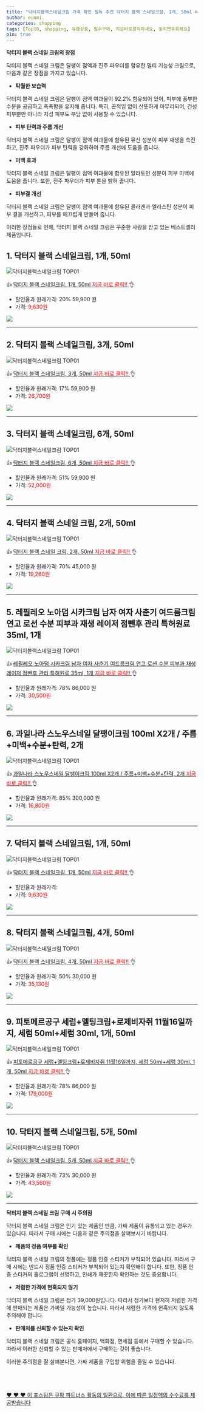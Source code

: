 ```yaml
---
title: "닥터지블랙스네일크림 가격 확인 필독 추천 닥터지 블랙 스네일크림, 1개, 50ml 비교 장점 구매가이드"
author: eunmi.
categories: shopping
tags: [Top10, shopping, 유행상품, 필수구매, 지금바로클릭하세요, 놓치면후회해요]
pin: true
---
```

**닥터지 블랙 스네일 크림의 장점**

닥터지 블랙 스네일 크림은 달팽이 점액과 진주 파우더를 함유한 멀티 기능성 크림으로, 다음과 같은 장점을 가지고 있습니다.

* **탁월한 보습력**

닥터지 블랙 스네일 크림은 달팽이 점액 여과물이 92.2% 함유되어 있어, 피부에 풍부한 수분을 공급하고 촉촉함을 유지해 줍니다. 특히, 끈적임 없이 산뜻하게 마무리되어, 건성 피부뿐만 아니라 지성 피부도 부담 없이 사용할 수 있습니다.

* **피부 탄력과 주름 개선**

닥터지 블랙 스네일 크림은 달팽이 점액 여과물에 함유된 뮤신 성분이 피부 재생을 촉진하고, 진주 파우더가 피부 탄력을 강화하여 주름 개선에 도움을 줍니다.

* **미백 효과**

닥터지 블랙 스네일 크림은 달팽이 점액 여과물에 함유된 알라토인 성분이 피부 미백에 도움을 줍니다. 또한, 진주 파우더가 피부 톤을 밝혀 줍니다.

* **피부결 개선**

닥터지 블랙 스네일 크림은 달팽이 점액 여과물에 함유된 콜라겐과 엘라스틴 성분이 피부 결을 개선하고, 피부를 매끄럽게 만들어 줍니다.

이러한 장점들로 인해, 닥터지 블랙 스네일 크림은 꾸준한 사랑을 받고 있는 베스트셀러 제품입니다.

   

## 1. 닥터지 블랙 스네일크림, 1개, 50ml

![닥터지블랙스네일크림 TOP01](https://thumbnail6.coupangcdn.com/thumbnails/remote/230x230ex/image/product/image/vendoritem/2018/11/21/4086452551/1fab76b6-8afb-464b-8add-1e485bbac483.jpg)


👍 [닥터지 블랙 스네일크림, 1개, 50ml <font color=red> 지금 바로 클릭!! </font> ](https://link.coupang.com/re/AFFSDP?lptag=AF3617701&subid=GithubCoopas&pageKey=7112172506&traceid=V0-153&itemId=439209653&vendorItemId=4086452551) 👌 


- 할인율과 원래가격: 20%  59,900   원
- 가격: <span style='color:red'>9,630원</span>

[![](/discount_price.png)](https://link.coupang.com/re/AFFSDP?lptag=AF3617701&subid=GithubCoopas&pageKey=7112172506&traceid=V0-153&itemId=439209653&vendorItemId=4086452551)

---


   

## 2. 닥터지 블랙 스네일크림, 3개, 50ml

![닥터지블랙스네일크림 TOP01](https://thumbnail9.coupangcdn.com/thumbnails/remote/230x230ex/image/retail/images/40fc048a-78fe-4d61-85b1-cc48d878ba0f6545159969151950245.png)


👍 [닥터지 블랙 스네일크림, 3개, 50ml <font color=red> 지금 바로 클릭!! </font> ](https://link.coupang.com/re/AFFSDP?lptag=AF3617701&subid=GithubCoopas&pageKey=7112172506&traceid=V0-153&itemId=19503737130&vendorItemId=86285370362) 👌 


- 할인율과 원래가격: 17%  59,900   원
- 가격: <span style='color:red'>26,700원</span>

[![](/discount_price.png)](https://link.coupang.com/re/AFFSDP?lptag=AF3617701&subid=GithubCoopas&pageKey=7112172506&traceid=V0-153&itemId=19503737130&vendorItemId=86285370362)

---


   

## 3. 닥터지 블랙 스네일크림, 6개, 50ml

![닥터지블랙스네일크림 TOP01](https://thumbnail9.coupangcdn.com/thumbnails/remote/230x230ex/image/retail/images/6ffeef56-340f-4da3-97d6-e0196742f24a2815399788146053892.png)


👍 [닥터지 블랙 스네일크림, 6개, 50ml <font color=red> 지금 바로 클릭!! </font> ](https://link.coupang.com/re/AFFSDP?lptag=AF3617701&subid=GithubCoopas&pageKey=7112172506&traceid=V0-153&itemId=9635719268&vendorItemId=86285370524) 👌 


- 할인율과 원래가격: 51%  59,900   원
- 가격: <span style='color:red'>52,000원</span>

[![](/discount_price.png)](https://link.coupang.com/re/AFFSDP?lptag=AF3617701&subid=GithubCoopas&pageKey=7112172506&traceid=V0-153&itemId=9635719268&vendorItemId=86285370524)

---


   

## 4. 닥터지 블랙 스네일 크림, 2개, 50ml

![닥터지블랙스네일크림 TOP01](https://thumbnail6.coupangcdn.com/thumbnails/remote/230x230ex/image/retail/images/d0314271-7150-4d5b-b831-602a9f1ae4f38963328785700177971.png)


👍 [닥터지 블랙 스네일 크림, 2개, 50ml <font color=red> 지금 바로 클릭!! </font> ](https://link.coupang.com/re/AFFSDP?lptag=AF3617701&subid=GithubCoopas&pageKey=7112172506&traceid=V0-153&itemId=17782673246&vendorItemId=86285370248) 👌 


- 할인율과 원래가격: 70%  45,000   원
- 가격: <span style='color:red'>19,260원</span>

[![](/discount_price.png)](https://link.coupang.com/re/AFFSDP?lptag=AF3617701&subid=GithubCoopas&pageKey=7112172506&traceid=V0-153&itemId=17782673246&vendorItemId=86285370248)

---


   

## 5. 레필레오 노아덤 시카크림 남자 여자 사춘기 여드름크림 연고 로션 수분 피부과 재생 레이저 점뺀후 관리 특허원료 35ml, 1개

![닥터지블랙스네일크림 TOP01](https://thumbnail6.coupangcdn.com/thumbnails/remote/230x230ex/image/vendor_inventory/0c60/cd20ba0681a5fc5cccdc04a8f08f78c2bc2c1cb244553a7408624f8266a8.jpg)


👍 [레필레오 노아덤 시카크림 남자 여자 사춘기 여드름크림 연고 로션 수분 피부과 재생 레이저 점뺀후 관리 특허원료 35ml, 1개 <font color=red> 지금 바로 클릭!! </font> ](https://link.coupang.com/re/AFFSDP?lptag=AF3617701&subid=GithubCoopas&pageKey=7484002124&traceid=V0-153&itemId=19338597212&vendorItemId=86257288096) 👌 


- 할인율과 원래가격: 78%  86,000   원
- 가격: <span style='color:red'>30,500원</span>

[![](/discount_price.png)](https://link.coupang.com/re/AFFSDP?lptag=AF3617701&subid=GithubCoopas&pageKey=7484002124&traceid=V0-153&itemId=19338597212&vendorItemId=86257288096)

---


   

## 6. 과일나라 스노우스네일 달팽이크림 100ml X2개 / 주름+미백+수분+탄력, 2개

![닥터지블랙스네일크림 TOP01](https://thumbnail6.coupangcdn.com/thumbnails/remote/230x230ex/image/vendor_inventory/066d/9d761b4e25c0ee4343d5222285dfa958b081c651550f0195896c07d8a48c.jpg)


👍 [과일나라 스노우스네일 달팽이크림 100ml X2개 / 주름+미백+수분+탄력, 2개 <font color=red> 지금 바로 클릭!! </font> ](https://link.coupang.com/re/AFFSDP?lptag=AF3617701&subid=GithubCoopas&pageKey=5022698587&traceid=V0-153&itemId=6737865968&vendorItemId=4944495430) 👌 


- 할인율과 원래가격: 85%  300,000   원
- 가격: <span style='color:red'>16,800원</span>

[![](/discount_price.png)](https://link.coupang.com/re/AFFSDP?lptag=AF3617701&subid=GithubCoopas&pageKey=5022698587&traceid=V0-153&itemId=6737865968&vendorItemId=4944495430)

---


   

## 7. 닥터지 블랙 스네일크림, 1개, 50ml

![닥터지블랙스네일크림 TOP01](https://thumbnail6.coupangcdn.com/thumbnails/remote/230x230ex/image/product/image/vendoritem/2018/11/21/4086452551/1fab76b6-8afb-464b-8add-1e485bbac483.jpg)


👍 [닥터지 블랙 스네일크림, 1개, 50ml <font color=red> 지금 바로 클릭!! </font> ](https://link.coupang.com/re/AFFSDP?lptag=AF3617701&subid=GithubCoopas&pageKey=7112172506&traceid=V0-153&itemId=439209653&vendorItemId=4086452551) 👌 


- 할인율과 원래가격: 
- 가격: <span style='color:red'>9,630원</span>

[![](/discount_price.png)](https://link.coupang.com/re/AFFSDP?lptag=AF3617701&subid=GithubCoopas&pageKey=7112172506&traceid=V0-153&itemId=439209653&vendorItemId=4086452551)

---


   

## 8. 닥터지 블랙 스네일크림, 4개, 50ml

![닥터지블랙스네일크림 TOP01](https://thumbnail10.coupangcdn.com/thumbnails/remote/230x230ex/image/retail/images/8f0d4cb9-7fba-45b8-8bbb-5022a13796ce4628401607876960725.png)


👍 [닥터지 블랙 스네일크림, 4개, 50ml <font color=red> 지금 바로 클릭!! </font> ](https://link.coupang.com/re/AFFSDP?lptag=AF3617701&subid=GithubCoopas&pageKey=7112172506&traceid=V0-153&itemId=16416508895&vendorItemId=86285370377) 👌 


- 할인율과 원래가격: 50%  30,000   원
- 가격: <span style='color:red'>35,130원</span>

[![](/discount_price.png)](https://link.coupang.com/re/AFFSDP?lptag=AF3617701&subid=GithubCoopas&pageKey=7112172506&traceid=V0-153&itemId=16416508895&vendorItemId=86285370377)

---


   

## 9. 피토메르공구 세럼+멜팅크림+로제비자쥐 11월16일까지, 세럼 50ml+세럼 30ml, 1개, 50ml

![닥터지블랙스네일크림 TOP01](https://thumbnail9.coupangcdn.com/thumbnails/remote/230x230ex/image/vendor_inventory/ec9a/4547835991e366743cdd7f4d95e448e8cd8df097f97f56655129c1365621.jpg)


👍 [피토메르공구 세럼+멜팅크림+로제비자쥐 11월16일까지, 세럼 50ml+세럼 30ml, 1개, 50ml <font color=red> 지금 바로 클릭!! </font> ](https://link.coupang.com/re/AFFSDP?lptag=AF3617701&subid=GithubCoopas&pageKey=7707024145&traceid=V0-153&itemId=20649329102&vendorItemId=87722492062) 👌 


- 할인율과 원래가격: 78%  86,000   원
- 가격: <span style='color:red'>179,000원</span>

[![](/discount_price.png)](https://link.coupang.com/re/AFFSDP?lptag=AF3617701&subid=GithubCoopas&pageKey=7707024145&traceid=V0-153&itemId=20649329102&vendorItemId=87722492062)

---


   

## 10. 닥터지 블랙 스네일크림, 5개, 50ml

![닥터지블랙스네일크림 TOP01](https://thumbnail10.coupangcdn.com/thumbnails/remote/230x230ex/image/retail/images/7c98c40e-5e35-48b7-a2f7-c2bfcd4241cf716334334120891639.png)


👍 [닥터지 블랙 스네일크림, 5개, 50ml <font color=red> 지금 바로 클릭!! </font> ](https://link.coupang.com/re/AFFSDP?lptag=AF3617701&subid=GithubCoopas&pageKey=7112172506&traceid=V0-153&itemId=19503737132&vendorItemId=86285370514) 👌 


- 할인율과 원래가격: 73%  30,000   원
- 가격: <span style='color:red'>43,560원</span>

[![](/discount_price.png)](https://link.coupang.com/re/AFFSDP?lptag=AF3617701&subid=GithubCoopas&pageKey=7112172506&traceid=V0-153&itemId=19503737132&vendorItemId=86285370514)

---
**닥터지 블랙 스네일 크림 구매 시 주의점**

닥터지 블랙 스네일 크림은 인기 있는 제품인 만큼, 가짜 제품이 유통되고 있는 경우가 있습니다. 따라서 구매 시에는 다음과 같은 주의점을 살펴보시기 바랍니다.

* **제품의 정품 여부를 확인**

닥터지 블랙 스네일 크림의 정품에는 정품 인증 스티커가 부착되어 있습니다. 따라서 구매 시에는 반드시 정품 인증 스티커가 부착되어 있는지 확인해야 합니다. 또한, 정품 인증 스티커의 홀로그램이 선명하고, 인쇄가 깨끗한지 확인하는 것도 중요합니다.

* **저렴한 가격에 현혹되지 않기**

닥터지 블랙 스네일 크림은 정가 39,000원입니다. 따라서 정가보다 현저히 저렴한 가격에 판매되는 제품은 가짜일 가능성이 높습니다. 따라서 저렴한 가격에 현혹되지 않도록 주의해야 합니다.

* **판매처를 신뢰할 수 있는지 확인**

닥터지 블랙 스네일 크림은 공식 홈페이지, 백화점, 면세점 등에서 구매할 수 있습니다. 따라서 이러한 신뢰할 수 있는 판매처에서 구매하는 것이 좋습니다.

이러한 주의점을 잘 살펴본다면, 가짜 제품을 구입할 위험을 줄일 수 있습니다.<br><br><br><br><br> [ ❤ ❤ ❤ 이 포스팅은 쿠팡 파트너스 활동의 일환으로, 이에 따른 일정액의 수수료를 제공받습니다](https://link.coupang.com/a/bcEFyh)